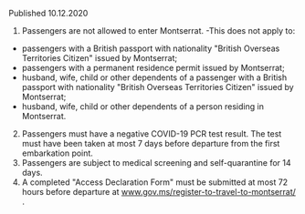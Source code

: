 Published 10.12.2020
1. Passengers are not allowed to enter Montserrat.
-This does not apply to:
- passengers with a British passport with nationality "British Overseas Territories Citizen" issued by Montserrat;
- passengers with a permanent residence permit issued by Montserrat;
- husband, wife, child or other dependents of a passenger with a British passport with nationality "British Overseas Territories Citizen" issued by Montserrat;
- husband, wife, child or other dependents of a person residing in Montserrat.
2. Passengers must have a negative COVID-19 PCR test result. The test must have been taken at most 7 days before departure from the first embarkation point.
3. Passengers are subject to medical screening and self-quarantine for 14 days.
4. A completed "Access Declaration Form" must be submitted at most 72 hours before departure at <a href="http://www.gov.ms/register-to-travel-to-montserrat/">www.gov.ms/register-to-travel-to-montserrat/</a> .

